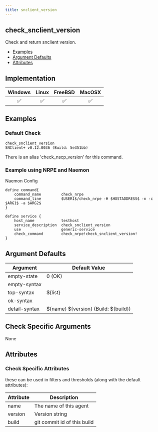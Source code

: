 ```yaml
---
title: snclient_version
---
```


## check_snclient_version

Check and return snclient version.

- [Examples](#examples)
- [Argument Defaults](#argument-defaults)
- [Attributes](#attributes)

## Implementation

| Windows            | Linux              | FreeBSD            | MacOSX             |
|:------------------:|:------------------:|:------------------:|:------------------:|
| :white_check_mark: | :white_check_mark: | :white_check_mark: | :white_check_mark: |

## Examples

### Default Check

    check_snclient_version
    SNClient+ v0.12.0036 (Build: 5e351bb)

There is an alias 'check_nscp_version' for this command.

### Example using NRPE and Naemon

Naemon Config

    define command{
        command_name         check_nrpe
        command_line         $USER1$/check_nrpe -H $HOSTADDRESS$ -n -c $ARG1$ -a $ARG2$
    }

    define service {
        host_name            testhost
        service_description  check_snclient_version
        use                  generic-service
        check_command        check_nrpe!check_snclient_version!
    }

## Argument Defaults

| Argument      | Default Value                           |
| ------------- | --------------------------------------- |
| empty-state   | 0 (OK)                                  |
| empty-syntax  |                                         |
| top-syntax    | \${list}                                |
| ok-syntax     |                                         |
| detail-syntax | \${name} \${version} (Build: \${build}) |

## Check Specific Arguments

None

## Attributes

### Check Specific Attributes

these can be used in filters and thresholds (along with the default attributes):

| Attribute | Description                 |
| --------- | --------------------------- |
| name      | The name of this agent      |
| version   | Version string              |
| build     | git commit id of this build |
